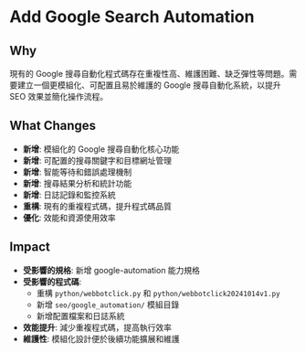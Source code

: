 # Add Google Search Automation

## Why

現有的 Google 搜尋自動化程式碼存在重複性高、維護困難、缺乏彈性等問題。需要建立一個更模組化、可配置且易於維護的 Google 搜尋自動化系統，以提升 SEO 效果並簡化操作流程。

## What Changes

- **新增**: 模組化的 Google 搜尋自動化核心功能
- **新增**: 可配置的搜尋關鍵字和目標網址管理
- **新增**: 智能等待和錯誤處理機制
- **新增**: 搜尋結果分析和統計功能
- **新增**: 日誌記錄和監控系統
- **重構**: 現有的重複程式碼，提升程式碼品質
- **優化**: 效能和資源使用效率

## Impact

- **受影響的規格**: 新增 google-automation 能力規格
- **受影響的程式碼**:
  - 重構 `python/webbotclick.py` 和 `python/webbotclick20241014v1.py`
  - 新增 `seo/google_automation/` 模組目錄
  - 新增配置檔案和日誌系統
- **效能提升**: 減少重複程式碼，提高執行效率
- **維護性**: 模組化設計便於後續功能擴展和維護
